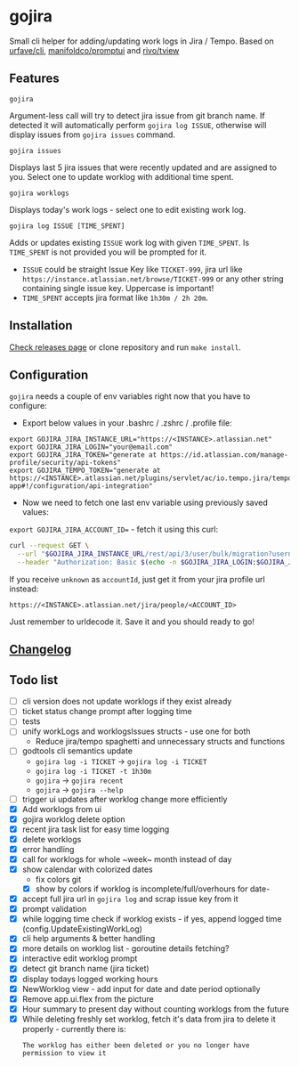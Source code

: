 # gojira

Small cli helper for adding/updating work logs in Jira / Tempo.
Based on [urfave/cli](https://github.com/urfave/cli/), [manifoldco/promptui](https://github.com/manifoldco/promptui)
and [rivo/tview](https://github.com/rivo/tview)

## Features

`gojira`

Argument-less call will try to detect jira issue from git branch name. If detected it will automatically
perform `gojira log ISSUE`, otherwise will display issues from `gojira issues` command.

`gojira issues`

Displays last 5 jira issues that were recently updated and are assigned to you. Select one to update worklog with
additional time spent.

`gojira worklogs`

Displays today's work logs - select one to edit existing work log.

`gojira log ISSUE [TIME_SPENT]`

Adds or updates existing `ISSUE` work log with given `TIME_SPENT`. Is `TIME_SPENT` is not provided you will be prompted
for it.

- `ISSUE` could be straight Issue Key like `TICKET-999`, jira url
  like `https://instance.atlassian.net/browse/TICKET-999`
  or any other string containing single issue key. Uppercase is important!
- `TIME_SPENT` accepts jira format like `1h30m / 2h 20m`.

## Installation

[Check releases page](https://github.com/jzyinq/gojira/releases)
or clone repository and run `make install`.

## Configuration

`gojira` needs a couple of env variables right now that you have to configure:

- Export below values in your .bashrc / .zshrc / .profile file:

```
export GOJIRA_JIRA_INSTANCE_URL="https://<INSTANCE>.atlassian.net"
export GOJIRA_JIRA_LOGIN="your@email.com"
export GOJIRA_JIRA_TOKEN="generate at https://id.atlassian.com/manage-profile/security/api-tokens"
export GOJIRA_TEMPO_TOKEN="generate at https://<INSTANCE>.atlassian.net/plugins/servlet/ac/io.tempo.jira/tempo-app#!/configuration/api-integration"
```  

- Now we need to fetch one last env variable using previously saved values:

`export GOJIRA_JIRA_ACCOUNT_ID=` - fetch it using this curl:

```bash 
curl --request GET \
  --url "$GOJIRA_JIRA_INSTANCE_URL/rest/api/3/user/bulk/migration?username=$GOJIRA_JIRA_LOGIN" \
  --header "Authorization: Basic $(echo -n $GOJIRA_JIRA_LOGIN:$GOJIRA_JIRA_TOKEN | base64)"
```

If you receive `unknown` as `accountId`, just get it from your jira profile url instead:

```
https://<INSTANCE>.atlassian.net/jira/people/<ACCOUNT_ID>
```

Just remember to urldecode it. Save it and you should ready to go!

## [Changelog](./CHANGELOG.md)

## Todo list

- [ ] cli version does not update worklogs if they exist already
- [ ] ticket status change prompt after logging time
- [ ] tests
- [ ] unify workLogs and worklogsIssues structs - use one for both
  - Reduce jira/tempo spaghetti and unnecessary structs and functions
- [ ] godtools cli semantics update
  - `gojira log -i TICKET` -> `gojira log -i TICKET`
  - `gojira log -i TICKET -t 1h30m`
  - `gojira` -> `gojira recent`
  - `gojira` -> `gojira --help`
- [ ] trigger ui updates after worklog change more efficiently 
- [x] Add worklogs from ui
- [x] gojira worklog delete option
- [x] recent jira task list for easy time logging
- [x] delete worklogs
- [x] error handling
- [x] call for worklogs for whole ~week~ month instead of day
- [x] show calendar with colorized dates
    - fix colors git
    - [x] show by colors if worklog is incomplete/full/overhours for date-
- [x] accept full jira url in `gojira log` and scrap issue key from it
- [x] prompt validation
- [x] while logging time check if worklog exists - if yes, append logged time (config.UpdateExistingWorkLog)
- [x] cli help arguments & better handling
- [x] more details on worklog list - goroutine details fetching?
- [x] interactive edit worklog prompt
- [x] detect git branch name (jira ticket)
- [x] display todays logged working hours
- [x] NewWorklog view - add input for date and date period optionally
- [x] Remove app.ui.flex from the picture
- [x] Hour summary to present day without counting worklogs from the future
- [x] While deleting freshly set worklog, fetch it's data from jira to delete it properly - currently there is:
  ```
  The worklog has either been deleted or you no longer have permission to view it
  ```